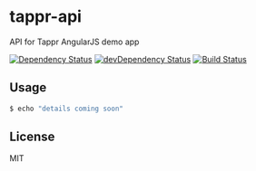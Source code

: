 # tappr-api

API for Tappr AngularJS demo app

[![Dependency Status](https://david-dm.org/Sharondio/tappr-api.svg)](https://david-dm.org/Sharondio/tappr-api)
[![devDependency Status](https://david-dm.org/Sharondio/tappr-api/dev-status.svg?theme=shields.io)](https://david-dm.org/Sharondio/tappr-api#info=devDependencies)
[![Build Status](https://travis-ci.org/Sharondio/tappr-api.svg?branch=master)](https://travis-ci.org/Sharondio/tappr-api)


## Usage

```bash
$ echo "details coming soon"
```


## License

MIT
